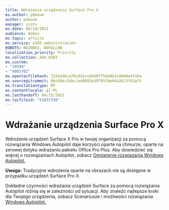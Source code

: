 ```yaml
---
title: Wdrażanie urządzenia Surface Pro X
ms.author: pebaum
author: pebaum
manager: scotv
ms.date: 04/14/2021
audience: Admin
ms.topic: article
ms.service: o365-administration
ROBOTS: NOINDEX, NOFOLLOW
localization_priority: Priority
ms.collection: Adm_O365
ms.custom:
- "10394"
- "9005762"
ms.openlocfilehash: 333e5dbca70c02bcedbb07f5de0b3c08d6e4f20a
ms.sourcegitcommit: 8bc60ec34bc1e40685e3976576e04a2623f63a7c
ms.translationtype: MT
ms.contentlocale: pl-PL
ms.lasthandoff: 04/15/2021
ms.locfileid: "51837336"
---
```

# <a name="deploy-surface-pro-x"></a>Wdrażanie urządzenia Surface Pro X

Wdrożenie urządzeń Surface X Pro w twojej organizacji za pomocą rozwiązania Windows Autopilot daje korzyści oparte na chmurze, oparte na zerowej dotyku wdrażaniu pakietu Office Pro Plus. Aby dowiedzieć się więcej o rozwiązaniach Autopilot, zobacz [Omówienie rozwiązania Windows Autopilot.](https://docs.microsoft.com/mem/autopilot/windows-autopilot)

**Uwaga:** Tradycyjne wdrożenia oparte na obrazach nie są dostępne w przypadku urządzeń Surface Pro X.

Dokładne czynności wdrażania urządzeń Surface za pomocą rozwiązania Autopilot różnią się w zależności od sytuacji. Aby znaleźć najlepsze kroki dla Twojego urządzenia, zobacz Scenariusze i możliwości rozwiązania [Windows Autopilot.](https://docs.microsoft.com/mem/autopilot/windows-autopilot-scenarios)

